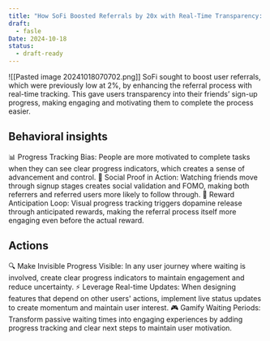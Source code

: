 ```yaml
---
title: "How SoFi Boosted Referrals by 20x with Real-Time Transparency: A User Behavior-Driven Approach 🚀"
draft:
  - fasle
Date: 2024-10-18
status:
  - draft-ready
---
```

![[Pasted image 20241018070702.png]]
SoFi sought to boost user referrals, which were previously low at 2%, by enhancing the referral process with real-time tracking. This gave users transparency into their friends’ sign-up progress, making engaging and motivating them to complete the process easier. 

## Behavioral insights
📊 Progress Tracking Bias: People are more motivated to complete tasks when they can see clear progress indicators, which creates a sense of advancement and control.
👥 Social Proof in Action: Watching friends move through signup stages creates social validation and FOMO, making both referrers and referred users more likely to follow through.
🎯 Reward Anticipation Loop: Visual progress tracking triggers dopamine release through anticipated rewards, making the referral process itself more engaging even before the actual reward.

## Actions
🔍 Make Invisible Progress Visible: In any user journey where waiting is involved, create clear progress indicators to maintain engagement and reduce uncertainty.
⚡ Leverage Real-time Updates: When designing features that depend on other users' actions, implement live status updates to create momentum and maintain user interest.
🎮 Gamify Waiting Periods: Transform passive waiting times into engaging experiences by adding progress tracking and clear next steps to maintain user motivation.